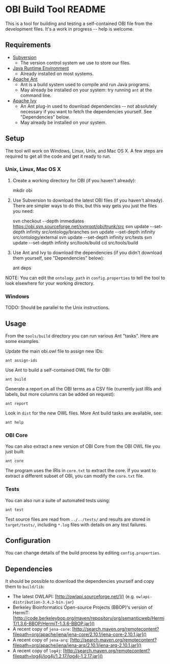 # OBI Build Tool README

This is a tool for building and testing a self-contained OBI file from the development files. It's a work in progress -- help is welcome.


## Requirements

- [Subversion](http://subversion.tigris.org/)
  - The version control system we use to store our files.
- [Java Runtime Environment](http://docs.oracle.com/javase/7/docs/webnotes/install/index.html)
  - Already installed on most systems.
- [Apache Ant](http://ant.apache.org)
  - Ant is a build system used to compile and run Java programs.
  - May already be installed on your system: try running `ant` at the command line.
- [Apache Ivy](http://ant.apache.org/ivy/)
  - An Ant plug-in used to download dependencies -- not absolutely necessary if you want to fetch the dependencies yourself. See "Dependencies" below.
  - May already be installed on your system.


## Setup

The tool will work on Windows, Linux, Unix, and Mac OS X. A few steps are required to get all the code and get it ready to run.

### Unix, Linux, Mac OS X

1. Create a working directory for OBI (if you haven't already):

    mkdir obi

2. Use Subversion to download the latest OBI files (if you haven't already). There are simpler ways to do this, but this way gets you just the files you need:

    svn checkout --depth immediates https://obi.svn.sourceforge.net/svnroot/obi/trunk/src
    svn update --set-depth infinity src/ontology/branches
    svn update --set-depth infinity src/ontology/external
    svn update --set-depth infinity src/tests
    svn update --set-depth infinity src/tools/build
    cd src/tools/build

3. Use Ant and Ivy to download the dependencies (if you didn't download them yourself, see "Dependencies" below):

    ant deps

NOTE: You can edit the `ontology_path` in `config.properties` to tell the tool to look elsewhere for your working directory.

### Windows

TODO: Should be parallel to the Unix instructions.


## Usage

From the `tools/build` directory you can run various Ant "tasks". Here are some examples.

Update the main obi.owl file to assign new IDs:

    ant assign-ids

Use Ant to build a self-contained OWL file for OBI:

    ant build

Generate a report on all the OBI terms as a CSV file (currently just IRIs and labels, but more columns can be added on request):

    ant report

Look in `dist` for the new OWL files. More Ant build tasks are available, see:

    ant help


### OBI Core

You can also extract a new version of OBI Core from the OBI OWL file you just built:

    ant core

The program uses the IRIs in `core.txt` to extract the core. If you want to extract a different subset of OBI, you can modify the `core.txt` file.


### Tests

You can also run a suite of automated tests using:

    ant test

Test source files are read from `../../tests/` and results are stored in `target/tests/`, including `*.log` files with details on any test failures.


## Configuration

You can change details of the build process by editing `config.properties`.


## Dependencies

It should be possible to download the dependencies yourself and copy them to `build/lib`:

- The latest OWLAPI: [http://owlapi.sourceforge.net/]() (e.g. `owlapi-distribution-3.4.3-bin.jar`)
- Berkeley Bioinformatics Open-source Projects (BBOP)'s version of HermiT: [http://code.berkeleybop.org/maven/repository/org/semanticweb/HermiT/1.3.6-BBOP/HermiT-1.3.6-BBOP.jar]()
- A recent copy of `jena-core`: [http://search.maven.org/remotecontent?filepath=org/apache/jena/jena-core/2.10.1/jena-core-2.10.1.jar]()
- A recent copy of `jena-arq`: [http://search.maven.org/remotecontent?filepath=org/apache/jena/jena-arq/2.10.1/jena-arq-2.10.1.jar]()
- A recent copy of `log4j`: [http://search.maven.org/remotecontent?filepath=log4j/log4j/1.2.17/log4j-1.2.17.jar]()






